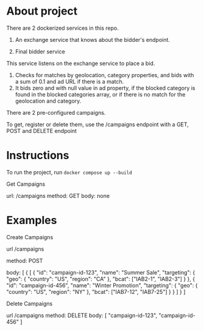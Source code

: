 # About project

There are 2 dockerized services in this repo.

1. An exchange service that knows about the bidder's endpoint.

2. Final bidder service

This service listens on the exchange service to place a bid.
1. Checks for matches by geolocation, category properties, and bids with a sum of 0.1 and ad URL if there is a match.
2. It bids zero and with null value in ad property, if the blocked category is found in the blocked categories array, or if there is no match for the geolocation and category.

There are 2 pre-configured campaigns.

To get, register or delete them, use the /campaigns endpoint with a GET, POST and DELETE endpoint

# Instructions

To run the project, run `docker compose up --build`

Get Campaigns

url: /campaigns
method: GET
body: none

# Examples

Create Campaigns

url /campaigns

method: POST

body: [
  {
    [
      {
        "id": "campaign-id-123",
        "name": "Summer Sale",
        "targeting": {
          "geo": {
            "country": "US",
            "region": "CA"
          },
          "bcat": ["IAB2-1", "IAB2-3"]
        }
      },
      {
        "id": "campaign-id-456",
        "name": "Winter Promotion",
        "targeting": {
          "geo": {
            "country": "US",
            "region": "NY"
          },
          "bcat": ["IAB7-12", "IAB7-25"]
        }
      }
    ]
  }
]

Delete Campaigns

url /campaigns
method: DELETE
body: [
  "campaign-id-123",
  "campaign-id-456"
]

